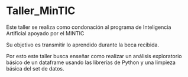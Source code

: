 # Taller_MinTIC

Este taller se realiza como condonación al programa de Inteligencia Artificial apoyado por el MINTIC

Su objetivo es transmitir lo aprendido durante la beca recibida.

Por esto este taller busca enseñar como realizar un análisis exploratorio básico de un dataframe usando las librerías de Python y una limpieza básica del set de datos.
